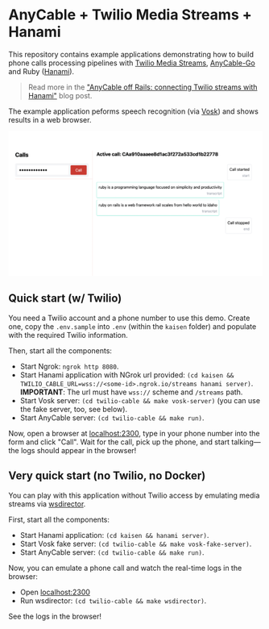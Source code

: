 # AnyCable + Twilio Media Streams + Hanami

This repository contains example applications demonstrating how to build phone calls processing pipelines with [Twilio Media Streams][], [AnyCable-Go][] and Ruby ([Hanami][]).

> Read more in the ["AnyCable off Rails: connecting Twilio streams with Hanami"](https://evilmartians.com/chronicles/anycable-goes-off-rails-connecting-twilio-streams-with-hanami) blog post.

The example application peforms speech recognition (via [Vosk][]) and shows results in a web browser.

![](.github/assets/twilio-cable.png)

## Quick start (w/ Twilio)

You need a Twilio account and a phone number to use this demo. Create one, copy the `.env.sample` into `.env` (within the `kaisen` folder) and populate with the required Twilio information.

Then, start all the components:

- Start Ngrok: `ngrok http 8080`.
- Start Hanami application with NGrok url provided: `(cd kaisen && TWILIO_CABLE_URL=wss://<some-id>.ngrok.io/streams hanami server)`. **IMPORTANT**: The url must have `wss://` scheme and `/streams` path.
- Start Vosk server: `(cd twilio-cable && make vosk-server)` (you can use the fake server, too, see below).
- Start AnyCable server: `(cd twilio-cable && make run)`.

Now, open a browser at [localhost:2300](http://localhost:2300), type in your phone number into the form and click "Call". Wait for the call, pick up the phone, and start talking—the logs should appear in the browser!

## Very quick start (no Twilio, no Docker)

You can play with this application without Twilio access by emulating media streams via [wsdirector][].

First, start all the components:

- Start Hanami application: `(cd kaisen && hanami server)`.
- Start Vosk fake server: `(cd twilio-cable && make vosk-fake-server)`.
- Start AnyCable server: `(cd twilio-cable && make run)`.

Now, you can emulate a phone call and watch the real-time logs in the browser:

- Open [localhost:2300](http://localhost:2300)
- Run wsdirector: `(cd twilio-cable && make wsdirector)`.

See the logs in the browser!

[Twilio Media Streams]: https://www.twilio.com/docs/voice/api/media-streams
[AnyCable-Go]: https://github.com/anycable/anycable-go
[Hanami]: https://hanamirb.org
[wsdirector]: https://github.com/palkan/wsdirector
[Vosk]: https://github.com/alphacep/vosk-server
